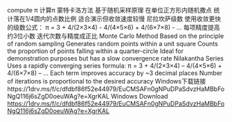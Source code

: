 compute π
计算π
蒙特卡洛方法
基于随机采样原理
在单位正方形内随机撒点
统计落在1/4圆内的点数比例
适合演示但收敛速度较慢
尼拉坎萨级数
使用收敛更快的级数公式：
π = 3 + 4/(2×3×4) - 4/(4×5×6) + 4/(6×7×8) - ...
每项精度提高约3位小数
迭代次数与精度成正比
Monte Carlo Method
Based on the principle of random sampling
Generates random points within a unit square
Counts the proportion of points falling within a quarter-circle
Ideal for demonstration purposes but has a slow convergence rate
Nilakantha Series
Uses a rapidly converging series formula:
π = 3 + 4/(2×3×4) – 4/(4×5×6) + 4/(6×7×8) – ...
Each term improves accuracy by ~3 decimal places
Number of iterations is proportional to the desired accuracy
Windows下载链接https://1drv.ms/f/c/dfdbf86f52e44979/EuCMSAFn0gNPuDPaSdvzHaMBbFoNgQ116j6sZgD0oeuWAg?e=XgrKAL
Windows Download https://1drv.ms/f/c/dfdbf86f52e44979/EuCMSAFn0gNPuDPaSdvzHaMBbFoNgQ116j6sZgD0oeuWAg?e=XgrKAL
